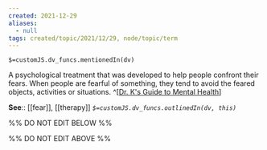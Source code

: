 ```yaml
---
created: 2021-12-29 
aliases:
  - null
tags: created/topic/2021/12/29, node/topic/term
---
```

`$=customJS.dv_funcs.mentionedIn(dv)`

A psychological treatment that was developed to help people confront their fears. When people are fearful of something, they tend to avoid the feared objects, activities or situations.
^[[Dr. K's Guide to Mental Health](https://coaching.healthygamer.gg/guide)]

**See**:: [[fear]], [[therapy]]
*`$=customJS.dv_funcs.outlinedIn(dv, this)`*

%% DO NOT EDIT BELOW %%

%% DO NOT EDIT ABOVE %%
